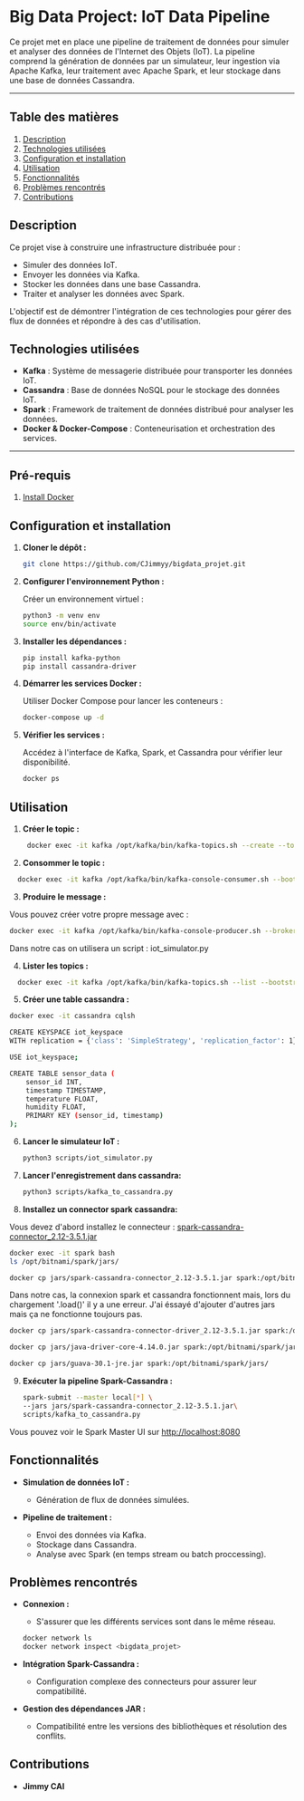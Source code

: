 # **Big Data Project: IoT Data Pipeline**

Ce projet met en place une pipeline de traitement de données pour simuler et analyser des données de l'Internet des Objets (IoT). La pipeline comprend la génération de données par un simulateur, leur ingestion via Apache Kafka, leur traitement avec Apache Spark, et leur stockage dans une base de données Cassandra.

---

## **Table des matières**

1. [Description](#description)
2. [Technologies utilisées](#technologies-utilisées)
3. [Configuration et installation](#configuration-et-installation)
4. [Utilisation](#utilisation)
5. [Fonctionnalités](#fonctionnalités)
6. [Problèmes rencontrés](#problèmes-rencontrés)
7. [Contributions](#contributions)



## **Description**

Ce projet vise à construire une infrastructure distribuée pour :
- Simuler des données IoT.
- Envoyer les données via Kafka.
- Stocker les données dans une base Cassandra.
- Traiter et analyser les données avec Spark.

L'objectif est de démontrer l'intégration de ces technologies pour gérer des flux de données et répondre à des cas d'utilisation.



## **Technologies utilisées**

- **Kafka** : Système de messagerie distribuée pour transporter les données IoT.
- **Cassandra** : Base de données NoSQL pour le stockage des données IoT.
- **Spark** : Framework de traitement de données distribué pour analyser les données.
- **Docker & Docker-Compose** : Conteneurisation et orchestration des services.

---

## **Pré-requis**

1. [Install Docker](https://docs.docker.com/desktop/)


## **Configuration et installation**

1. **Cloner le dépôt :**

   ```bash
   git clone https://github.com/CJimmyy/bigdata_projet.git
   ```

2. **Configurer l'environnement Python :**

    Créer un environnement virtuel :
    ```bash
    python3 -m venv env
    source env/bin/activate
    ```

3. **Installer les dépendances :**

    ```bash
    pip install kafka-python
    pip install cassandra-driver
    ```

4. **Démarrer les services Docker :**

    Utiliser Docker Compose pour lancer les conteneurs :
    ```bash
    docker-compose up -d
    ```

5. **Vérifier les services :**

    Accédez à l'interface de Kafka, Spark, et Cassandra pour vérifier leur disponibilité. 
    ```bash
    docker ps
    ```  

## **Utilisation**

1. **Créer le topic :**

   ```bash
    docker exec -it kafka /opt/kafka/bin/kafka-topics.sh --create --topic iotdata --bootstrap-server localhost:9092 --partitions 1 --replication-factor 1
    ```
  

2. **Consommer le topic :**

  ```bash
    docker exec -it kafka /opt/kafka/bin/kafka-console-consumer.sh --bootstrap-server localhost:9092 --topic iotdata --from-beginning
  ```

3. **Produire le message :**

  Vous pouvez créer votre propre message avec :
  ```bash
  docker exec -it kafka /opt/kafka/bin/kafka-console-producer.sh --broker-list localhost:9092 --topic iotdata
  ```
  Dans notre cas on utilisera un script : iot_simulator.py

4. **Lister les topics :**

  ```bash
    docker exec -it kafka /opt/kafka/bin/kafka-topics.sh --list --bootstrap-server localhost:9092
  ```

5. **Créer une table cassandra :**

  ```bash
  docker exec -it cassandra cqlsh

  CREATE KEYSPACE iot_keyspace
  WITH replication = {'class': 'SimpleStrategy', 'replication_factor': 1};

  USE iot_keyspace;

  CREATE TABLE sensor_data (
      sensor_id INT,
      timestamp TIMESTAMP,
      temperature FLOAT,
      humidity FLOAT,
      PRIMARY KEY (sensor_id, timestamp)
  );
  ```

6. **Lancer le simulateur IoT :**

   ```bash
   python3 scripts/iot_simulator.py
   ```

7. **Lancer l'enregistrement dans cassandra:**

    ```bash
    python3 scripts/kafka_to_cassandra.py
    ```

8. **Installez un connector spark cassandra:**

  Vous devez d'abord installez le connecteur : [spark-cassandra-connector_2.12-3.5.1.jar](https://mvnrepository.com/artifact/com.datastax.spark/spark-cassandra-connector_2.12/3.5.1) 

  ```bash
  docker exec -it spark bash
  ls /opt/bitnami/spark/jars/

  docker cp jars/spark-cassandra-connector_2.12-3.5.1.jar spark:/opt/bitnami/spark/jars/
  ```
  Dans notre cas, la connexion spark et cassandra fonctionnent mais, lors du chargement '.load()' il y a une erreur. J'ai éssayé d'ajouter d'autres jars mais ça ne fonctionne toujours pas.

  ```bash
  docker cp jars/spark-cassandra-connector-driver_2.12-3.5.1.jar spark:/opt/bitnami/spark/jars/

  docker cp jars/java-driver-core-4.14.0.jar spark:/opt/bitnami/spark/jars/

  docker cp jars/guava-30.1-jre.jar spark:/opt/bitnami/spark/jars/
  ```

9. **Exécuter la pipeline Spark-Cassandra :**
    ```bash
    spark-submit --master local[*] \
    --jars jars/spark-cassandra-connector_2.12-3.5.1.jar\
    scripts/kafka_to_cassandra.py
    ```
  Vous pouvez voir le Spark Master UI  sur <http://localhost:8080>

## **Fonctionnalités**

- **Simulation de données IoT :**  
  - Génération de flux de données simulées.  

- **Pipeline de traitement :**  
  - Envoi des données via Kafka.  
  - Stockage dans Cassandra.  
  - Analyse avec Spark (en temps stream ou batch proccessing).

## **Problèmes rencontrés**

- **Connexion :**  
  - S'assurer que les différents services sont dans le même réseau.
  ```bash
  docker network ls
  docker network inspect <bigdata_projet>
  ```

- **Intégration Spark-Cassandra :**  
  - Configuration complexe des connecteurs pour assurer leur compatibilité.  

- **Gestion des dépendances JAR :**  
  - Compatibilité entre les versions des bibliothèques et résolution des conflits.
    


## **Contributions**

- **Jimmy CAI**  
